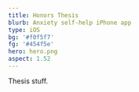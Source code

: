 ```yaml
---
title: Honors Thesis
blurb: Anxiety self-help iPhone app
type: iOS
bg: '#f0f5f7'
fg: '#454f5e'
hero: hero.png
aspect: 1.52
---
```


Thesis stuff.